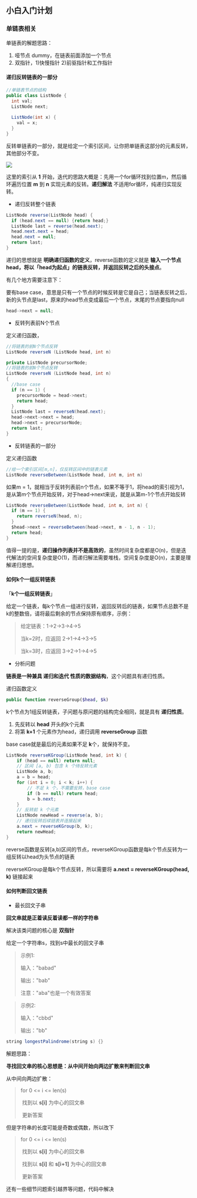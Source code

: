 ## 小白入门计划

### 单链表相关

单链表的解题思路：

1. 哑节点 dummy，在链表前面添加一个节点
2. 双指针，1)快慢指针 2)前驱指针和工作指针

#### 递归反转链表的一部分

``` java
//单链表节点的结构
public class ListNode {
  int val;
  ListNode next;
  
  ListNode(int x) {
    val = x;
  }
}
```

反转单链表的一部分，就是给定一个索引区间，让你把单链表这部分的元素反转，其他部分不变。

![](https://mmbiz.qpic.cn/mmbiz_png/map09icNxZ4lC6h97zG2q2kzKZMxfOeBibcZgxicjlib8yX8oNWRicYl56icLWMABxk6s53zQowCWmKFlwaDicgv6993Q/640?wx_fmt=png&tp=webp&wxfrom=5&wx_lazy=1&wx_co=1)

这里的索引从 **1** 开始，迭代的思路大概是：先用一个for循环找到位置m，然后循环遍历位置 **m** 到 **n** 实现元素的反转。**递归解法** 不适用for循环，纯递归实现反转。

- 递归反转整个链表

``` java
ListNode reverse(ListNode head) {
  if (head.next == null) {return head;}
  ListNode last = reverse(head.next);
  head.next.next = head;
  head.next = null;
  return last;
}
```

递归的思想就是 **明确递归函数的定义**，reverse函数的定义就是 **输入一个节点head，将以「head为起点」的链表反转，并返回反转之后的头接点**。

有几个地方需要注意下：

要有base case，意思是只有一个节点的时候反转是它是自己；当链表反转之后，新的头节点是last，原来的head节点变成最后一个节点，末尾的节点要指向null

``` java
head->next = null;
```

- 反转列表前N个节点

定义递归函数，

``` java
//将链表的前N个节点反转
ListNode reverseN (ListNode head, int n)
```

``` java
private ListNode precursorNode;
//将链表的前N个节点反转
ListNode reverseN (ListNode head, int n) 
{
  //base case
  if (n == 1) {
    precursorNode = head->next;
    return head;
  }
  ListNode last = reverseN(head.next);
  head->next->next = head;
  head->next = precursorNode;
  return last;
}
```



- 反转链表的一部分

定义递归函数

``` java
//给一个索引区间[m,n]，仅反转区间中的链表元素
ListNode reverseBetween(ListNode head, int m, int n)
```

如果m = 1，就相当于反转列表前n个节点，如果不等于1，将head的索引视为1，是从第m个节点开始反转，对于head->next来说，就是从第m-1个节点开始反转

```java
ListNode reverseBetween(ListNode head, int m, int n) {
  if (m == 1) {
    return reverseN(head, n);
  }
  $head->next = reverseBetween(head->next, m - 1, n - 1);
  return head;
}
```

值得一提的是，**递归操作列表并不是高效的**，虽然时间复杂度都是O(n)，但是迭代解法的空间复杂度是O(1)，而递归解法需要堆栈，空间复杂度是O(n)，主要是理解递归思想。

#### 如何k个一组反转链表

「**k个一组反转链表**」

给定一个链表，每k个节点一组进行反转，返回反转后的链表，如果节点总数不是k的整数倍，请将最后剩余的节点保持原有顺序，示例：

> 给定链表：1->2->3->4->5
>
> 当k=2时，应返回 2->1->4->3->5
>
> 当k=3时，应返回 3->2->1->4->5

- 分析问题

**链表是一种兼具 递归和迭代 性质的数据结构**，这个问题具有递归性质。

递归函数定义

``` php
public function reverseGroup($head, $k)
```

k个节点为1组反转链表，子问题与原问题的结构完全相同，就是具有 **递归性质**。

1. 先反转以 **head** 开头的k个元素
2. 将第 **k+1** 个元素作为head，递归调用 **reverseGroup** 函数

base case就是最后的元素如果不足 **k**个，就保持不变。

``` java
ListNode reverseKGroup(ListNode head, int k) {
    if (head == null) return null;
    // 区间 [a, b) 包含 k 个待反转元素
    ListNode a, b;
    a = b = head;
    for (int i = 0; i < k; i++) {
        // 不足 k 个，不需要反转，base case
        if (b == null) return head;
        b = b.next;
    }
    // 反转前 k 个元素
    ListNode newHead = reverse(a, b);
    // 递归反转后续链表并连接起来
    a.next = reverseKGroup(b, k);
    return newHead;
}
```

reverse函数是反转[a,b)区间的节点，reverseKGroup函数是每k个节点反转为一组反转以head为头节点的链表

reverseKGroup是每k个节点反转，所以需要将 **a.next = reverseKGroup(head, k)** 链接起来

#### 如何判断回文链表

- 最长回文子串

**回文串就是正着读反着读都一样的字符串**

解决该类问题的核心是 **双指针**

给定一个字符串s，找到s中最长的回文子串

> 示例1:
>
> 输入："babad"
>
> 输出："bab"
>
> 注意："aba"也是一个有效答案

> 示例2:
>
> 输入："cbbd"
>
> 输出："bb"

``` java
string longestPalindrome(string s) {}
```

解题思路：

**寻找回文串的核心思想是：从中间开始向两边扩散来判断回文串**

从中间向两边扩散：

> for 0 <= i <= len(s)
>
> ​	找到以 **s[i]** 为中心的回文串
>
> ​	更新答案

但是字符串的长度可能是奇数或偶数，所以改下

> for 0 <= i <= len(s)
>
> ​	找到以 **s[i]** 为中心的回文串
>
> ​	找到以 **s[i]** 和 **s[i+1]** 为中心的回文串
>
> ​	更新答案

还有一些细节问题索引越界等问题，代码中解决
